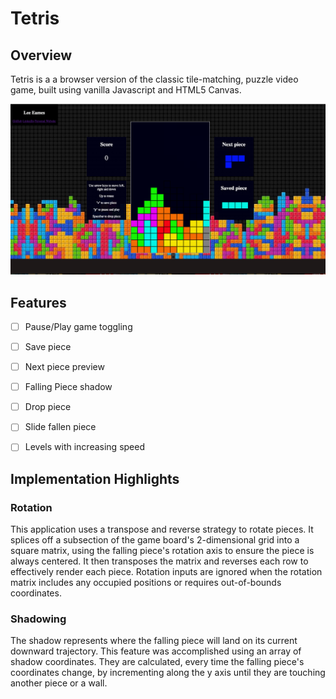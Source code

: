 # Tetris

## Overview

Tetris is a a browser version of the classic tile-matching, puzzle video game, built using vanilla Javascript and HTML5 Canvas.

[Live version]: (https://www.lceames.github.io/Tetris)

![](images/preview-image.png)

## Features

- [ ] Pause/Play game toggling
- [ ] Save piece
- [ ] Next piece preview
- [ ] Falling Piece shadow
- [ ] Drop piece
- [ ] Slide fallen piece
- [ ] Levels with increasing speed


## Implementation Highlights

### Rotation

This application uses a transpose and reverse strategy to rotate pieces. It splices off a subsection of the game board's 2-dimensional grid into a square matrix, using the falling piece's rotation axis to ensure the piece is always centered. It then transposes the matrix and reverses each row to effectively render each piece. Rotation inputs are ignored when the rotation matrix includes any occupied positions or requires out-of-bounds coordinates.

### Shadowing

The shadow represents where the falling piece will land on its current downward trajectory. This feature was accomplished using an array of shadow coordinates. They are calculated, every time the falling piece's coordinates change, by incrementing along the y axis until they are touching another piece or a wall. 
